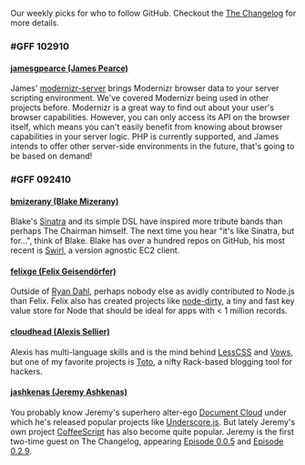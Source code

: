 Our weekly picks for who to follow GitHub. Checkout the [The Changelog](http://thechangelog.com) for more details.

### #GFF 102910

#### [jamesgpearce (James Pearce)](http://github.com/jamesgpearce)

James' [modernizr-server](http://github.com/jamesgpearce/modernizr-server) brings Modernizr browser data to your server scripting environment. We've covered Modernizr being used in other projects before. Modernizr is a great way to find out about your user's browser capabilities. However, you can only access its API on the browser itself, which means you can't easily benefit from knowing about browser capabilities in your server logic. PHP is currently supported, and James intends to offer other server-side environments in the future, that's going to be based on demand!

### #GFF 092410

#### [bmizerany (Blake Mizerany)](http://github.com/bmizerany)

Blake's [Sinatra](http://www.sinatrarb.com/) and its simple DSL have inspired more tribute bands than perhaps The Chairman himself. The next time you hear "it's like Sinatra, but for...", think of Blake. Blake has over a hundred repos on GitHub, his most recent is [Swirl](http://github.com/bmizerany/swirl), a version agnostic EC2 client.

#### [felixge (Felix Geisendörfer)](http://github.com/felixge)

Outside of [Ryan Dahl](http://github.com/ry), perhaps nobody else as avidly contributed to Node.js than Felix. Felix also has created projects like [node-dirty](http://github.com/felixge/node-dirty), a tiny and fast key value store for Node that should be ideal for apps with < 1 million records.

#### [cloudhead (Alexis Sellier)](http://github.com/cloudhead)

Alexis has multi-language skills and is the mind behind [LessCSS](http://lesscss.org/) and [Vows](http://vowsjs.org/), but one of my favorite projects is [Toto](http://github.com/cloudhead/toto), a nifty Rack-based blogging tool for hackers.

#### [jashkenas (Jeremy Ashkenas)](http://github.com/jashkenas)

You probably know Jeremy's superhero alter-ego [Document Cloud](http://github.com/documentcloud) under which he's released popular projects like [Underscore.js](http://documentcloud.github.com/underscore/). But lately Jeremy's own project [CoffeeScript](http://jashkenas.github.com/coffee-script/) has also become quite popular. Jeremy is the first two-time guest on The Changelog, appearing [Episode 0.0.5](http://thechangelog.com/post/272530971/episode-0-0-5-document-cloud) and [Episode 0.2.9](http://thechangelog.com/post/849754840/episode-0-2-9-coffeescript-with-jeremy-ashkenas).